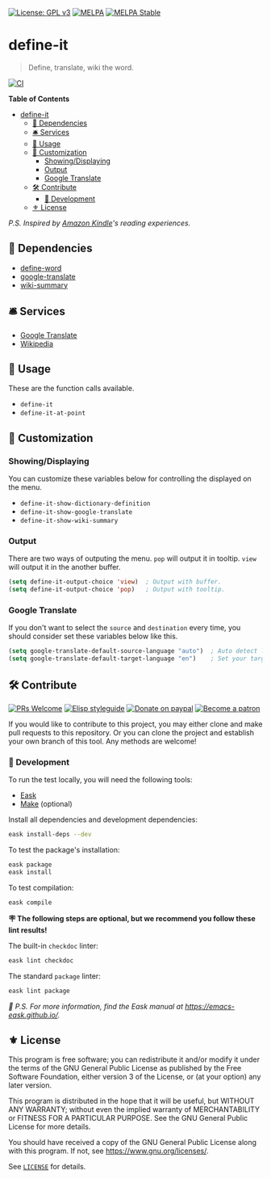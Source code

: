 [![License: GPL v3](https://img.shields.io/badge/License-GPL%20v3-blue.svg)](https://www.gnu.org/licenses/gpl-3.0)
[![MELPA](https://melpa.org/packages/define-it-badge.svg)](https://melpa.org/#/define-it)
[![MELPA Stable](https://stable.melpa.org/packages/define-it-badge.svg)](https://stable.melpa.org/#/define-it)

# define-it
> Define, translate, wiki the word.

[![CI](https://github.com/jcs-elpa/define-it/actions/workflows/test.yml/badge.svg)](https://github.com/jcs-elpa/define-it/actions/workflows/test.yml)

<!-- markdown-toc start - Don't edit this section. Run M-x markdown-toc-refresh-toc -->
**Table of Contents**

- [define-it](#define-it)
  - [📌 Dependencies](#📌-dependencies)
  - [🛎️ Services](#🛎️-services)
  - [🔨 Usage](#🔨-usage)
  - [🔧 Customization](#🔧-customization)
    - [Showing/Displaying](#showingdisplaying)
    - [Output](#output)
    - [Google Translate](#google-translate)
  - [🛠️ Contribute](#🛠️-contribute)
    - [🔬 Development](#🔬-development)
  - [⚜️ License](#⚜️-license)

<!-- markdown-toc end -->

*P.S. Inspired by [Amazon Kindle](https://en.wikipedia.org/wiki/Amazon_Kindle)'s reading experiences.*

## 📌 Dependencies

* [define-word](https://github.com/abo-abo/define-word)
* [google-translate](https://github.com/atykhonov/google-translate)
* [wiki-summary](https://github.com/jozefg/wiki-summary.el)

## 🛎️ Services

* [Google Translate](https://translate.google.com/)
* [Wikipedia](https://www.wikipedia.org/)

## 🔨 Usage

These are the function calls available.

* `define-it`
* `define-it-at-point`

## 🔧 Customization

### Showing/Displaying

You can customize these variables below for controlling the displayed on the menu.

* `define-it-show-dictionary-definition`
* `define-it-show-google-translate`
* `define-it-show-wiki-summary`

### Output

There are two ways of outputing the menu. `pop` will output it in tooltip. `view`
will output it in the another buffer.

```el
(setq define-it-output-choice 'view)  ; Output with buffer.
(setq define-it-output-choice 'pop)   ; Output with tooltip.
```

### Google Translate

If you don't want to select the `source` and `destination` every time,
you should consider set these variables below like this.

```el
(setq google-translate-default-source-language "auto")  ; Auto detect language.
(setq google-translate-default-target-language "en")    ; Set your target language.
```

## 🛠️ Contribute

[![PRs Welcome](https://img.shields.io/badge/PRs-welcome-brightgreen.svg)](http://makeapullrequest.com)
[![Elisp styleguide](https://img.shields.io/badge/elisp-style%20guide-purple)](https://github.com/bbatsov/emacs-lisp-style-guide)
[![Donate on paypal](https://img.shields.io/badge/paypal-donate-1?logo=paypal&color=blue)](https://www.paypal.me/jcs090218)
[![Become a patron](https://img.shields.io/badge/patreon-become%20a%20patron-orange.svg?logo=patreon)](https://www.patreon.com/jcs090218)

If you would like to contribute to this project, you may either
clone and make pull requests to this repository. Or you can
clone the project and establish your own branch of this tool.
Any methods are welcome!

### 🔬 Development

To run the test locally, you will need the following tools:

- [Eask](https://emacs-eask.github.io/)
- [Make](https://www.gnu.org/software/make/) (optional)

Install all dependencies and development dependencies:

```sh
eask install-deps --dev
```

To test the package's installation:

```sh
eask package
eask install
```

To test compilation:

```sh
eask compile
```

**🪧 The following steps are optional, but we recommend you follow these lint results!**

The built-in `checkdoc` linter:

```sh
eask lint checkdoc
```

The standard `package` linter:

```sh
eask lint package
```

*📝 P.S. For more information, find the Eask manual at https://emacs-eask.github.io/.*

## ⚜️ License

This program is free software; you can redistribute it and/or modify
it under the terms of the GNU General Public License as published by
the Free Software Foundation, either version 3 of the License, or
(at your option) any later version.

This program is distributed in the hope that it will be useful,
but WITHOUT ANY WARRANTY; without even the implied warranty of
MERCHANTABILITY or FITNESS FOR A PARTICULAR PURPOSE.  See the
GNU General Public License for more details.

You should have received a copy of the GNU General Public License
along with this program.  If not, see <https://www.gnu.org/licenses/>.

See [`LICENSE`](./LICENSE.txt) for details.
